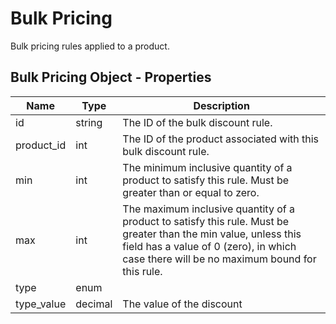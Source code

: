 # Bulk Pricing

Bulk pricing rules applied to a product.

## Bulk Pricing Object - Properties

| Name | Type | Description |
| --- | --- | --- |
| id | string | The ID of the bulk discount rule. |
| product_id | int | The ID of the product associated with this bulk discount rule. |
| min | int | The minimum inclusive quantity of a product to satisfy this rule. Must be greater than or equal to zero. |
| max | int | The maximum inclusive quantity of a product to satisfy this rule. Must be greater than the min value, unless this field has a value of 0 (zero), in which case there will be no maximum bound for this rule. |
| type | enum |
| type_value | decimal | The value of the discount |
